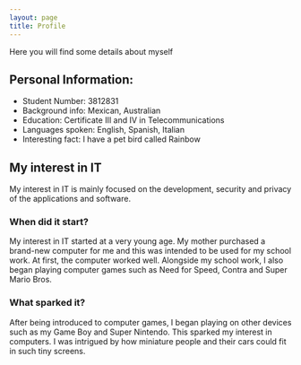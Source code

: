 ```yaml
---
layout: page
title: Profile
---
```


Here you will find some details about myself

## Personal Information:
- Student Number: 3812831
- Background info: Mexican, Australian
- Education: Certificate III and IV in Telecommunications
- Languages spoken: English, Spanish, Italian
- Interesting fact: I have a pet bird called Rainbow

## My interest in IT
My interest in IT is mainly focused on the development, security and privacy
of the applications and software.

### When did it start?
My interest in IT started at a very young age. My mother purchased a brand-new
computer for me and this was intended to be used for my school work. At first,
the computer worked well. Alongside my school work, I also began playing
computer games such as Need for Speed, Contra and Super Mario Bros.

### What sparked it?
After being introduced to computer games, I began playing on other devices such
as my Game Boy and Super Nintendo. This sparked my interest in computers.
I was intrigued by how miniature people and their cars could fit in such tiny
screens.
